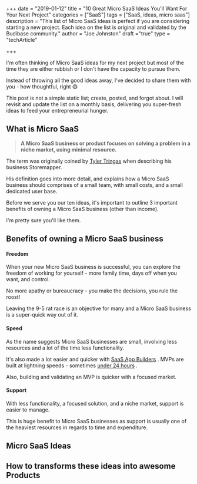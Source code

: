 +++
date = "2019-01-12"
title = "10 Great Micro SaaS Ideas You'll Want For Your Next Project"
categories = ["SaaS"] 
tags = ["SaaS, ideas, micro saas"]
description = "This list of Micro SaaS ideas is perfect if you are considering starting a new project. Each idea on the list is original and validated by the Budibase community."
author = "Joe Johnston"
draft ="true"
type = "techArticle"

+++

I'm often thinking of Micro SaaS ideas for my next project but most of the time they are either rubbish or I don't have the capacity to pursue them. 

Instead of throwing all the good ideas away, I've decided to share them with you - how thoughtful, right :smile:

This post is not a simple static list; create, posted, and forgot about. I will revisit and update the list on a monthly basis, delivering you super-fresh ideas to feed your entrepreneurial hunger.

## What is Micro SaaS

> **A Micro SaaS business or product focuses on solving a problem in a niche market, using minimal resource.** 


The term was originally coined by [Tyler Tringas](https://tylertringas.com/) when describing his business Storemapper. 

His definition goes into  more detail, and explains how a Micro SaaS business should comprises of a small team, with small costs, and a small dedicated user base. 

Before we serve you our ten ideas, it's important to outline 3 important benefits of owning a Micro SaaS business (other than income).



I'm pretty sure you'll like them.



## Benefits of owning a Micro SaaS business

#### Freedom

When your new Micro SaaS business is successful, you can explore the freedom of working for yourself - more family time, days off when you want, and control. 

No more apathy or bureaucracy - you make the decisions, you rule the roost! 

Leaving the 9-5 rat race is an objective for many and a Micro SaaS business is a super-quick way out of it.

#### Speed

As the name suggests Micro SaaS businesses are small, involving less resources and a lot of the time less functionality. 

It's also made a lot easier and quicker with [SaaS App Builders](https://www.budibase.com) .  MVPs are built at lightning speeds - sometimes [under 24 hours](https://www.youtube.com/watch?v=DexyfHomC4Q) . 

Also, building and validating an MVP is quicker with a focused market.

#### Support

With less functionality, a focused solution, and a niche market, support is easier to manage. 

This is huge benefit to Micro SaaS businesses as support is usually one of the heaviest resources in regards to time and expenditure.


## Micro SaaS Ideas





## How to transforms these ideas into awesome Products